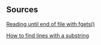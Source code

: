 Sources
---
[Reading until end of file with fgets()](https://www.tutorialspoint.com/c_standard_library/c_function_fgets.htm)

[How to find lines with a substring](https://stackoverflow.com/questions/12784766/check-substring-exists-in-a-string-in-c)
